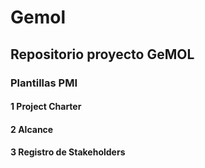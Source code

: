 # Gemol
## Repositorio proyecto GeMOL
### Plantillas PMI
#### 1 Project Charter
#### 2 Alcance
#### 3 Registro de Stakeholders
